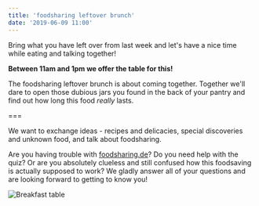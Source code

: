 ```yaml
---
title: 'foodsharing leftover brunch'
date: '2019-06-09 11:00'
---
```


Bring what you have left over from last week and let's have a nice time while eating and talking together!

**Between 11am and 1pm we offer the table for this!**

The foodsharing leftover brunch is about coming together.
Together we'll dare to open those dubious jars you found in the back of your pantry and find out how long this food _really_ lasts.

===

We want to exchange ideas - recipes and delicacies, special discoveries and unknown food, and talk about foodsharing.

Are you having trouble with [foodsharing.de](https://foodsharing.de)? Do you need help with the quiz? Or are you absolutely clueless and still confused how this foodsaving is actually supposed to work?
We gladly answer all of your questions and are looking forward to getting to know you!

![Breakfast table](/pics/breakfast.jpg)
